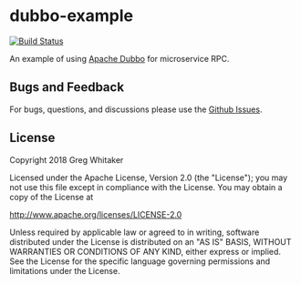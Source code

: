 # dubbo-example
[![Build Status](https://travis-ci.org/gregwhitaker/dubbo-example.svg?branch=master)](https://travis-ci.org/gregwhitaker/dubbo-example)

An example of using [Apache Dubbo](https://dubbo.incubator.apache.org/) for microservice RPC.

## Bugs and Feedback

For bugs, questions, and discussions please use the [Github Issues](https://github.com/gregwhitaker/dubbo-example/issues).

## License
Copyright 2018 Greg Whitaker

Licensed under the Apache License, Version 2.0 (the "License");
you may not use this file except in compliance with the License.
You may obtain a copy of the License at

   http://www.apache.org/licenses/LICENSE-2.0

Unless required by applicable law or agreed to in writing, software
distributed under the License is distributed on an "AS IS" BASIS,
WITHOUT WARRANTIES OR CONDITIONS OF ANY KIND, either express or implied.
See the License for the specific language governing permissions and
limitations under the License.